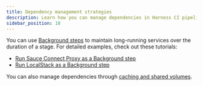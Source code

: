 ```yaml
---
title: Dependency management strategies
description: Learn how you can manage dependencies in Harness CI pipelines.
sidebar_position: 10
---
```


You can use [Background steps](../../ci-technical-reference/background-step-settings.md) to maintain long-running services over the duration of a stage. For detailed examples, check out these tutorials:

* [Run Sauce Connect Proxy as a Background step](/tutorials/build-code/ci-saucelabs-background-step)
* [Run LocalStack as a Background step](/tutorials/build-code/ci-localstack-background-step)

You can also manage dependencies through [caching and shared volumes](../caching-ci-data/share-ci-data-across-steps-and-stages.md).
